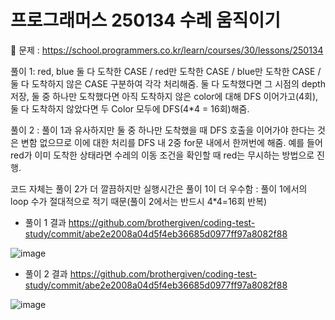 # 프로그래머스 250134 수레 움직이기

📌 문제 : https://school.programmers.co.kr/learn/courses/30/lessons/250134

풀이 1: red, blue 둘 다 도착한 CASE / red만 도착한 CASE / blue만 도착한 CASE / 둘 다 도착하지 않은 CASE 구분하여 각각 처리해줌.
둘 다 도착했다면 그 시점의 depth 저장, 둘 중 하나만 도착했다면 아직 도착하지 않은 color에 대해 DFS 이어가고(4회), 둘 다 도착하지 않았다면 두 Color 모두에 DFS(4*4 = 16회)해줌.

풀이 2 : 풀이 1과 유사하지만 둘 중 하나만 도착했을 때 DFS 호출을 이어가야 한다는 것은 변함 없으므로
이에 대한 처리를 DFS 내 2중 for문 내에서 한꺼번에 해줌. 예를 들어 red가 이미 도착한 상태라면 수레의 이동 조건을 확인할 때 red는 무시하는 방법으로 진행.

코드 자체는 풀이 2가 더 깔끔하지만 실행시간은 풀이 1이 더 우수함 : 풀이 1에서의 loop 수가 절대적으로 적기 때문(풀이 2에서는 반드시 4*4=16회 반복)


- 풀이 1 결과 https://github.com/brothergiven/coding-test-study/commit/abe2e2008a04d5f4eb36685d0977ff97a8082f88

![image](https://github.com/brothergiven/coding-test-study/assets/128305393/eac64d4a-5fbb-4ba8-b6dc-4b63c2798c41)



- 풀이 2 결과 https://github.com/brothergiven/coding-test-study/commit/abe2e2008a04d5f4eb36685d0977ff97a8082f88

![image](https://github.com/brothergiven/coding-test-study/assets/128305393/22e2028b-9073-4753-9b2c-df610ce9cc7f)
